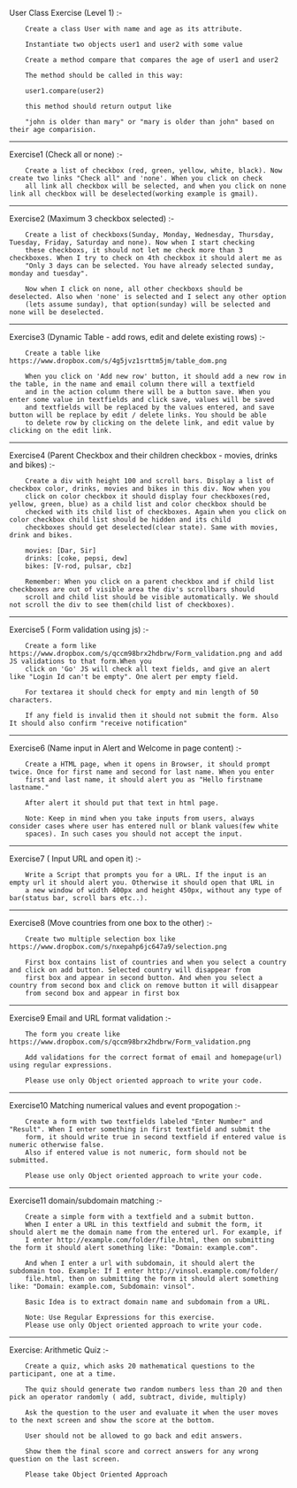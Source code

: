 User Class Exercise (Level 1) :-

        Create a class User with name and age as its attribute.

        Instantiate two objects user1 and user2 with some value

        Create a method compare that compares the age of user1 and user2

        The method should be called in this way:

        user1.compare(user2)

        this method should return output like

        "john is older than mary" or "mary is older than john" based on their age comparision.


-----------------------------------------------------------------------------------------------------------------------------------------

Exercise1 (Check all or none) :-

        Create a list of checkbox (red, green, yellow, white, black). Now create two links "Check all" and 'none'. When you click on check 
        all link all checkbox will be selected, and when you click on none link all checkbox will be deselected(working example is gmail).

-----------------------------------------------------------------------------------------------------------------------------------------

Exercise2 (Maximum 3 checkbox selected) :-

        Create a list of checkboxs(Sunday, Monday, Wednesday, Thursday, Tuesday, Friday, Saturday and none). Now when I start checking 
        these checkboxs, it should not let me check more than 3 checkboxes. When I try to check on 4th checkbox it should alert me as 
        "Only 3 days can be selected. You have already selected sunday, monday and tuesday".

        Now when I click on none, all other checkboxs should be deselected. Also when 'none' is selected and I select any other option
        (lets assume sunday), that option(sunday) will be selected and none will be deselected.


-----------------------------------------------------------------------------------------------------------------------------------------

Exercise3 (Dynamic Table - add rows, edit and delete existing rows) :-

        Create a table like https://www.dropbox.com/s/4g5jvz1srttm5jm/table_dom.png

        When you click on 'Add new row' button, it should add a new row in the table, in the name and email column there will a textfield 
        and in the action column there will be a button save. When you enter some value in textfields and click save, values will be saved 
        and textfields will be replaced by the values entered, and save button will be replace by edit / delete links. You should be able 
        to delete row by clicking on the delete link, and edit value by clicking on the edit link.

-----------------------------------------------------------------------------------------------------------------------------------------

Exercise4 (Parent Checkbox and their children checkbox - movies, drinks and bikes) :-

        Create a div with height 100 and scroll bars. Display a list of checkbox color, drinks, movies and bikes in this div. Now when you 
        click on color checkbox it should display four checkboxes(red, yellow, green, blue) as a child list and color checkbox should be 
        checked with its child list of checkboxes. Again when you click on color checkbox child list should be hidden and its child 
        checkboxes should get deselected(clear state). Same with movies, drink and bikes.

        movies: [Dar, Sir]
        drinks: [coke, pepsi, dew]
        bikes: [V-rod, pulsar, cbz]

        Remember: When you click on a parent checkbox and if child list checkboxes are out of visible area the div's scrollbars should 
        scroll and child list should be visible automatically. We should not scroll the div to see them(child list of checkboxes).

------------------------------------------------------------------------------------------------------------------------------------------

Exercise5 ( Form validation using js) :-

        Create a form like https://www.dropbox.com/s/qccm98brx2hdbrw/Form_validation.png and add JS validations to that form.When you 
        click on 'Go' JS will check all text fields, and give an alert like "Login Id can't be empty". One alert per empty field.

        For textarea it should check for empty and min length of 50 characters.

        If any field is invalid then it should not submit the form. Also It should also confirm "receive notification"

------------------------------------------------------------------------------------------------------------------------------------------

Exercise6 (Name input in Alert and Welcome in page content) :-

        Create a HTML page, when it opens in Browser, it should prompt twice. Once for first name and second for last name. When you enter 
        first and last name, it should alert you as "Hello firstname lastname."

        After alert it should put that text in html page.

        Note: Keep in mind when you take inputs from users, always consider cases where user has entered null or blank values(few white 
        spaces). In such cases you should not accept the input.

------------------------------------------------------------------------------------------------------------------------------------------

Exercise7 ( Input URL and open it) :-

        Write a Script that prompts you for a URL. If the input is an empty url it should alert you. Otherwise it should open that URL in 
        a new window of width 400px and height 450px, without any type of bar(status bar, scroll bars etc..).

------------------------------------------------------------------------------------------------------------------------------------------

Exercise8 (Move countries from one box to the other) :-

        Create two multiple selection box like https://www.dropbox.com/s/nxepahp6jc647a9/selection.png

        First box contains list of countries and when you select a country and click on add button. Selected country will disappear from 
        first box and appear in second button. And when you select a country from second box and click on remove button it will disappear 
        from second box and appear in first box

------------------------------------------------------------------------------------------------------------------------------------------

Exercise9 Email and URL format validation :-

        The form you create like https://www.dropbox.com/s/qccm98brx2hdbrw/Form_validation.png

        Add validations for the correct format of email and homepage(url) using regular expressions.

        Please use only Object oriented approach to write your code.

------------------------------------------------------------------------------------------------------------------------------------------

Exercise10 Matching numerical values and event propogation :-

        Create a form with two textfields labeled "Enter Number" and "Result". When I enter something in first textfield and submit the 
        form, it should write true in second textfield if entered value is numeric otherwise false. 
        Also if entered value is not numeric, form should not be submitted.

        Please use only Object oriented approach to write your code.

-------------------------------------------------------------------------------------------------------------------------------------------

Exercise11 domain/subdomain matching :- 

        Create a simple form with a textfield and a submit button. 
        When I enter a URL in this textfield and submit the form, it should alert me the domain name from the entered url. For example, if 
        I enter http://example.com/folder/file.html, then on submitting the form it should alert something like: "Domain: example.com".

        And when I enter a url with subdomain, it should alert the subdomain too. Example: If I enter http://vinsol.example.com/folder/
        file.html, then on submitting the form it should alert something like: "Domain: example.com, Subdomain: vinsol".

        Basic Idea is to extract domain name and subdomain from a URL.

        Note: Use Regular Expressions for this exercise.
        Please use only Object oriented approach to write your code.

-------------------------------------------------------------------------------------------------------------------------------------------

Exercise: Arithmetic Quiz :-

        Create a quiz, which asks 20 mathematical questions to the participant, one at a time.

        The quiz should generate two random numbers less than 20 and then pick an operator randomly ( add, subtract, divide, multiply)

        Ask the question to the user and evaluate it when the user moves to the next screen and show the score at the bottom.

        User should not be allowed to go back and edit answers.

        Show them the final score and correct answers for any wrong question on the last screen.

        Please take Object Oriented Approach


